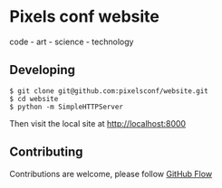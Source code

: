 # Pixels conf website

code - art - science - technology

## Developing

```
$ git clone git@github.com:pixelsconf/website.git
$ cd website
$ python -m SimpleHTTPServer
```

Then visit the local site at [http://localhost:8000](http://localhost:8000)

## Contributing

Contributions are welcome, please follow [GitHub Flow](https://guides.github.com/introduction/flow/index.html)
